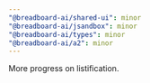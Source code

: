 ```yaml
---
"@breadboard-ai/shared-ui": minor
"@breadboard-ai/jsandbox": minor
"@breadboard-ai/types": minor
"@breadboard-ai/a2": minor
---
```


More progress on listification.
